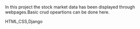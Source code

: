 In this project the stock market data has been displayed through webpages.Basic crud opeartions can be done here.

HTML,CSS,Django
